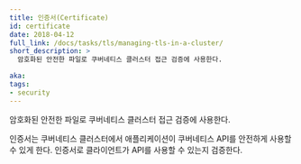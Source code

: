 ```yaml
---
title: 인증서(Certificate)
id: certificate
date: 2018-04-12
full_link: /docs/tasks/tls/managing-tls-in-a-cluster/
short_description: >
  암호화된 안전한 파일로 쿠버네티스 클러스터 접근 검증에 사용한다.

aka:
tags:
- security
---
```

암호화된 안전한 파일로 쿠버네티스 클러스터 접근 검증에 사용한다.

<!--more-->

인증서는 쿠버네티스 클러스터에서 애플리케이션이 쿠버네티스 API를 안전하게 사용할 수 있게 한다. 인증서로 클라이언트가 API를 사용할 수 있는지 검증한다.


